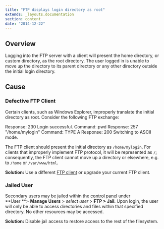```yaml
---
title: "FTP displays login directory as root"
extends: _layouts.documentation
section: content
date: "2014-12-22"
---
```


## Overview

Logging into the FTP server with a client will present the home directory, or custom directory, as the root directory. The user logged in is unable to move up the directory to its parent directory or any other directory outside the initial login directory.

## Cause

### Defective FTP Client

Certain clients, such as Windows Explorer, improperly translate the initial directory as root. Consider the following FTP exchange:

Response: 230 Login successful.
Command: pwd
Response: 257 "/home/mylogin"
Command: TYPE A
Response: 200 Switching to ASCII mode.

The FTP client should present the initial directory as `/home/mylogin`. For clients that improperly implement FTP protocol, it will be represented as `/`; consequently, the FTP client cannot move up a directory or elsewhere, e.g. to `/home` or `/var/www/html`.

**Solution:** Use a different [FTP client](/docs/ftp/accessing-ftp-server/#recommended "Accessing FTP server") or upgrade your current FTP client.

### Jailed User

Secondary users may be jailed within the [control panel](/docs/control-panel/logging-into-the-control-panel/ "Logging into the control panel") under **User **\> **Manage Users** > _select user_ > **FTP > Jail**. Upon login, the user will only be able to access directories and files within that specified directory. No other resources may be accessed.

**Solution:** Disable jail access to restore access to the rest of the filesystem.
